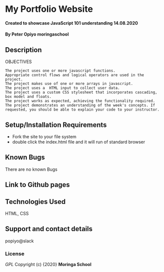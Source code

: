 # My Portfolio Website
#### Created to showcase JavaScript 101 understanding 14.08.2020
#### By Peter Opiyo  moringaschool
## Description
OBJECTIVES


    The project uses one or more javascript functions.
    Appropriate control flows and logical operators are used in the project.
    The project makes use of one or more arrays in javascript.
    The project uses a  HTML input to collect user data.
    The project uses a custom CSS stylesheet that incorporates cascading, box model and floats.
    The project works as expected, achieving the functionality required.
    The project demonstrates an understanding of the week's concepts. If requested, you should be able to explain your code to your instructor.


## Setup/Installation Requirements
* Fork the site to your file system
* double click the index.html file and it will run of standard browser

## Known Bugs
There are no known Bugs

## Link to Github pages


## Technologies Used
HTML, CSS

## Support and contact details
popiyo@slack
### License
*GPL*
Copyright (c) {2020} **Moringa School**
